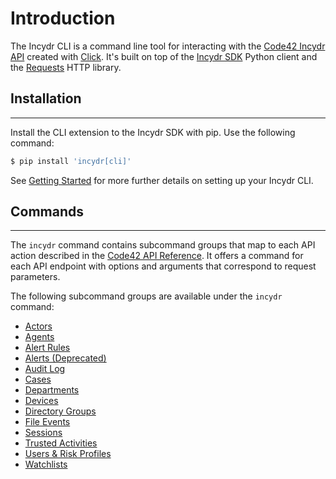 # Introduction

The Incydr CLI is a command line tool for interacting with the [Code42 Incydr API](https://developer.code42.com/api) created with [Click](https://click.palletsprojects.com/en/8.1.x/).
It's built on top of the [Incydr SDK](../sdk/index.md) Python client and the [Requests](https://requests.readthedocs.io/en/latest/) HTTP library.

## Installation

---

Install the CLI extension to the Incydr SDK with pip.  Use the following command:

```bash
$ pip install 'incydr[cli]'
```

See [Getting Started](getting_started.md) for more further details on setting up your Incydr CLI.

## Commands

---

The `incydr` command contains subcommand groups that map to each API action described in the
[Code42 API Reference](https://developer.code42.com/api). It offers a command for each API endpoint with options and arguments that
correspond to request parameters.

The following subcommand groups are available under the `incydr` command:

* [Actors](cmds/actors.md)
* [Agents](cmds/agents.md)
* [Alert Rules](cmds/alert_rules.md)
* [Alerts (Deprecated)](cmds/alerts.md)
* [Audit Log](cmds/audit_log.md)
* [Cases](cmds/cases.md)
* [Departments](cmds/departments.md)
* [Devices](cmds/devices.md)
* [Directory Groups](cmds/directory_groups.md)
* [File Events](cmds/file_events.md)
* [Sessions](cmds/sessions.md)
* [Trusted Activities](cmds/trusted_activities.md)
* [Users & Risk Profiles](cmds/users.md)
* [Watchlists](cmds/watchlists.md)
